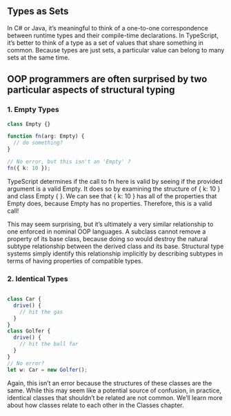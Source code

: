 ## Types as Sets

In C# or Java, it’s meaningful to think of a one-to-one correspondence between runtime types and their compile-time declarations.
In TypeScript, it’s better to think of a type as a set of values that share something in common. Because types are just sets, a particular value can belong to many sets at the same time.

## OOP programmers are often surprised by two particular aspects of structural typing

### 1. Empty Types

```ts
class Empty {}

function fn(arg: Empty) {
  // do something?
}

// No error, but this isn't an 'Empty' ?
fn({ k: 10 });
```

TypeScript determines if the call to fn here is valid by seeing if the provided argument is a valid Empty.
It does so by examining the structure of { k: 10 } and class Empty { }. We can see that { k: 10 } has all of the properties that Empty does, because Empty has no properties.
Therefore, this is a valid call!

This may seem surprising, but it’s ultimately a very similar relationship to one enforced in nominal OOP languages.
A subclass cannot remove a property of its base class, because doing so would destroy the natural subtype relationship between the derived class and its base.
Structural type systems simply identify this relationship implicitly by describing subtypes in terms of having properties of compatible types.

### 2. Identical Types

```ts

class Car {
  drive() {
    // hit the gas
  }
}
class Golfer {
  drive() {
    // hit the ball far
  }
}
// No error?
let w: Car = new Golfer();
```

Again, this isn’t an error because the structures of these classes are the same.
While this may seem like a potential source of confusion, in practice, identical classes that shouldn’t be related are not common.
We’ll learn more about how classes relate to each other in the Classes chapter.
